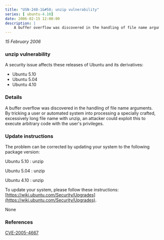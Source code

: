 ```yaml
---
title: "USN-248-1&#58; unzip vulnerability"
series: [ ubuntu-4.10]
date: 2006-02-15 12:00:00
description: |
    A buffer overflow was discovered in the handling of file name arguments. By tricking a user or automated system into processing a specially crafted, excessively long file name with unzip, an attacker could exploit this to execute arbitrary code with the user&#39;s privileges.
--- 
```

 
 

*15 February 2006*

### unzip vulnerability

A security issue affects these releases of Ubuntu and its derivatives:

* Ubuntu 5.10
* Ubuntu 5.04
* Ubuntu 4.10

### Details

A buffer overflow was discovered in the handling of file name arguments. By tricking a user or automated system into processing a specially crafted, excessively long file name with unzip, an attacker could exploit this to execute arbitrary code with the user&#39;s privileges.

### Update instructions

The problem can be corrected by updating your system to the following package version:

Ubuntu 5.10
 : unzip 

Ubuntu 5.04
 : unzip 

Ubuntu 4.10
 : unzip 

To update your system, please follow these instructions: [https://wiki.ubuntu.com/Security/Upgrades](https://wiki.ubuntu.com/Security/Upgrades).

None

### References

 
 [CVE-2005-4667](http://people.ubuntu.com/~ubuntu-security/cve/CVE-2005-4667)
 

